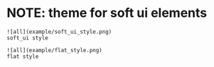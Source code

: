 # NOTE: theme for soft ui elements
 

        
```
![all](example/soft_ui_style.png)
soft_ui style

![all](example/flat_style.png)
flat style

